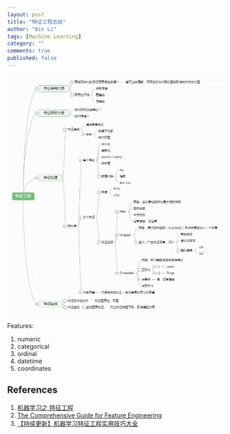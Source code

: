 ```yaml
---
layout: post
title: "特征工程总结"
author: "Bin Li"
tags: [Machine Learning]
category: ""
comments: true
published: false
---
```


![](/img/media/15427027069088.jpg)

Features:
1. numeric
2. categorical
3. ordinal
4. datetime
5. coordinates

## References
1. [机器学习之 特征工程](https://juejin.im/post/5b569edff265da0f7b2f6c65)
2. [The Comprehensive Guide for Feature Engineering](https://adataanalyst.com/machine-learning/comprehensive-guide-feature-engineering/)
3. [【持续更新】机器学习特征工程实用技巧大全](https://zhuanlan.zhihu.com/p/26444240)
